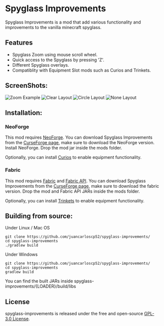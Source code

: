 # Spyglass Improvements
Spyglass Improvements is a mod that add various functionality and improvements to the vanilla minecraft spyglass.

## Features
- Spyglass Zoom using mouse scroll wheel.
- Quick access to the Spyglass by pressing 'Z'.
- Different Spyglass overlays.
- Compatiblity with Equipment Slot mods such as Curios and Trinkets.

## ScreenShots:
![Zoom Example](https://raw.githubusercontent.com/juancarloscp52/spyglass-improvements/fabric-1.19/images/zoom.gif)
![Clear Layout](https://raw.githubusercontent.com/juancarloscp52/spyglass-improvements/fabric-1.19/images/clear.png)
![Circle Layout](https://raw.githubusercontent.com/juancarloscp52/spyglass-improvements/fabric-1.19/images/circle.png)
![None Layout](https://raw.githubusercontent.com/juancarloscp52/spyglass-improvements/fabric-1.19/images/none.png)

## Installation:
### NeoForge
This mod requires [NeoForge](https://neoforged.net/). You can download Spyglass Improvements from the [CurseForge page](https://www.curseforge.com/minecraft/mc-mods/spyglass-improvements), make sure to download the NeoForge version.
Install NeoForge.
Drop the mod jar inside the mods folder.

Optionally, you can install [Curios](https://www.curseforge.com/minecraft/mc-mods/curios) to enable equipment functionality. 

### Fabric
This mod requires [Fabric](https://fabricmc.net/use/) and [Fabric API](https://www.curseforge.com/minecraft/mc-mods/fabric-api). You can download Spyglass Improvements from the [CurseForge page](https://www.curseforge.com/minecraft/mc-mods/spyglass-improvements), make sure to download the fabric version.
Drop the mod and Fabric API JARs inside the mods folder.

Optionally, you can install [Trinkets](https://www.curseforge.com/minecraft/mc-mods/trinkets) to enable equipment functionality.

## Building from source:
Under Linux / Mac OS
```shell script
git clone https://github.com/juancarloscp52/spyglass-improvements/
cd spyglass-improvements
./gradlew build
```
Under Windows
```shell script
git clone https://github.com/juancarloscp52/spyglass-improvements/
cd spyglass-improvements
gradlew build
```
You can find the built JARs inside spyglass-improvements/{LOADER}/build/libs

## License
spyglass-improvements is released under the free and open-source [GPL-3.0 License](https://github.com/juancarloscp52/spyglass-improvements/blob/master/LICENSE).